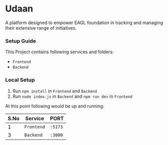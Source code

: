 # Udaan

A platform designed to empower EAGL foundation in tracking and managing their extensive range of initiatives.

### Setup Guide

This Project contains following services and folders:

- `Frontend`
- `Backend`

### Local Setup

1. Run `npm install` in `Frontend` and `Backend`
2. Run `node index.js` in `Backend` and `npm run dev` in  `Frontend`

At this point following would be up and running:

| S.No | Service            | PORT    |
| ---- | ------------------ | ------- |
| 1    | `Frontend`       | `:5173` |
| 3    | `Backend` | `:3000` |
